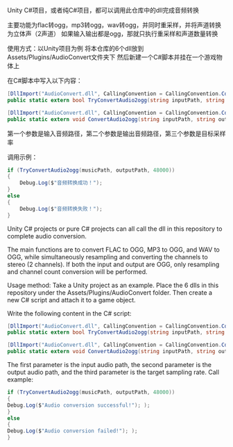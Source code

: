 Unity C#项目，或者纯C#项目，都可以调用此仓库中的dll完成音频转换

主要功能为flac转ogg，mp3转ogg，wav转ogg，并同时重采样，并将声道转换为立体声（2声道）
如果输入输出都是ogg，那就只执行重采样和声道数量转换

使用方式：以Unity项目为例
将本仓库的6个dll放到Assets/Plugins/AudioConvert文件夹下
然后新建一个C#脚本并挂在一个游戏物体上


在C#脚本中写入以下内容：

```c#
[DllImport("AudioConvert.dll", CallingConvention = CallingConvention.Cdecl)]
public static extern bool TryConvertAudio2ogg(string inputPath, string outputPath, int targetSample);

[DllImport("AudioConvert.dll", CallingConvention = CallingConvention.Cdecl)]
public static extern void ConvertAudio2ogg(string inputPath, string outputPath, int targetSample);
```

第一个参数是输入音频路径，第二个参数是输出音频路径，第三个参数是目标采样率

调用示例：

```c#
if (TryConvertAudio2ogg(musicPath, outputPath, 48000))
{
    Debug.Log($"音频转换成功！");
}
else
{ 
    Debug.Log($"音频转换失败！");
}
```



Unity C# projects or pure C# projects can all call the dll in this repository to complete audio conversion. 


The main functions are to convert FLAC to OGG, MP3 to OGG, and WAV to OGG, while simultaneously resampling and converting the channels to stereo (2 channels). If both the input and output are OGG, only resampling and channel count conversion will be performed. 


Usage method: Take a Unity project as an example.
Place the 6 dlls in this repository under the Assets/Plugins/AudioConvert folder.
Then create a new C# script and attach it to a game object. 

Write the following content in the C# script: 
```c#
[DllImport("AudioConvert.dll", CallingConvention = CallingConvention.Cdecl)]
public static extern bool TryConvertAudio2ogg(string inputPath, string outputPath, int targetSample);

[DllImport("AudioConvert.dll", CallingConvention = CallingConvention.Cdecl)]
public static extern void ConvertAudio2ogg(string inputPath, string outputPath, int targetSample);
```

The first parameter is the input audio path, the second parameter is the output audio path, and the third parameter is the target sampling rate. 
Call example: 
```c#
if (TryConvertAudio2ogg(musicPath, outputPath, 48000))
{
Debug.Log($"Audio conversion successful!"); );
}
else
{
Debug.Log($"Audio conversion failed!"); );
}
```